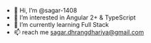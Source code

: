 - 👋 Hi, I’m @sagar-1408
- 👀 I’m interested in Angular 2+ & TypeScript
- 🌱 I’m currently learning Full Stack
- 📫 reach me sagar.dhrangdhariya@gmail.com

<!---
sagar-1408/sagar-1408 is a ✨ special ✨ repository because its `README.md` (this file) appears on your GitHub profile.
You can click the Preview link to take a look at your changes.
--->
